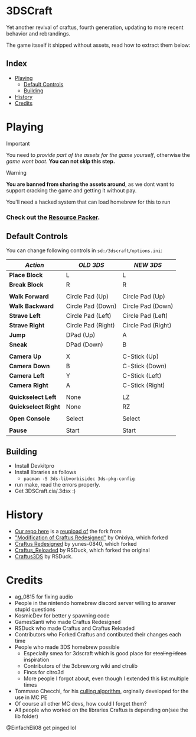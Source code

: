 # 3DSCraft
Yet another revival of craftus, fourth generation, updating to more recent behavior and rebrandings.

The game itsself it shipped without assets, read how to extract them below:

## Index
 - [Playing](#playing)
   - [Default Controls](#default-controls)
   - [Building](#building)
 - [History](#history)
 - [Credits](#credits)

# Playing
> [!IMPORTANT]
> You need to *provide part of the assets for the game yourself*, otherwise the *game wont boot*. **You can not skip this step.**

> [!WARNING]
> **You are banned from sharing the assets around**, as we dont want to support cracking the game and getting it without pay.

You'll need a hacked system that can load homebrew for this to run
### Check out the [Resource Packer](https://github.com/Team8Omega/3DSCraft-ResourcePacker).

## Default Controls

You can change following controls in `sd:/3dscraft/options.ini`:

| ***Action*** | ***OLD 3DS*** | ***NEW 3DS*** |
| ------------- | ------------- | ------------- |
| **Place Block** | L | L |
|  **Break Block** | R | R |
|  |  |  |
| **Walk Forward** | Circle Pad (Up) | Circle Pad (Up) |
| **Walk Backward** | Circle Pad (Down) | Circle Pad (Down) |
| **Strave Left** | Circle Pad (Left) | Circle Pad (Left) |
| **Strave Right** | Circle Pad (Right) | Circle Pad (Right) |
| **Jump** | DPad (Up) | A |
| **Sneak** | DPad (Down) | B |
|  |  |  |
| **Camera Up** | X | C-Stick (Up) |
| **Camera Down** | B | C-Stick (Down) |
| **Camera Left** | Y | C-Stick (Left) |
| **Camera Right** | A | C-Stick (Right) |
|  |  |  |
| **Quickselect Left**| None | LZ |
| **Quickselect Right** | None | RZ |
|  |  |  |
| **Open Console** | Select | Select |
|  |  |  |
| **Pause** | Start | Start |

## Building
- Install Devkitpro
- Install libraries as follows
   - ```pacman -S 3ds-libvorbisidec 3ds-pkg-config```
- run make, read the errors properly.
- Get 3DSCraft.cia/.3dsx :)

# History
 - [Our repo here](https://github.com/Team8Omega/3DSCraft) is a [reupload of](https://github.com/EinfachEli08/3DSCraft) the fork from
 - ["Modification of Craftus Redesigned"](https://github.com/Onixiya/craftus) by Onixiya, which forked 
 - [Craftus Redesigned](https://github.com/yunes-0840/Craftus-Redesigned) by yunes-0840, which forked 
 - [Craftus_Reloaded](https://github.com/RSDuck/craftus_reloaded) by RSDuck, which forked the original 
 - [Craftus3DS](https://github.com/RSDuck/Craftus3DS) by RSDuck.

# Credits
* ag_0815 for fixing audio
* People in the nintendo homebrew discord server willing to answer stupid questions
* KosmicDev for better y spawning code
* GamesSanti who made Craftus Redesigned
* RSDuck who made Craftus and Craftus Reloaded
* Contributors who Forked Craftus and contibuted their changes each time
* People who made 3DS homebrew possible
    * Especially smea for 3dscraft which is good place for ~~stealing ideas~~ inspiration
    * Contributors of the 3dbrew.org wiki and ctrulib
    * Fincs for citro3d
    * More people I forgot about, even though I extended this list multiple times
* Tommaso Checchi, for his [culling algorithm](https://tomcc.github.io/2014/08/31/visibility-1.html), orginally developed for the use in MC PE
* Of course all other MC devs, how could I forget them?
* All people who worked on the libraries Craftus is depending on(see the lib folder)

@EinfachEli08 get pinged lol
